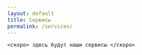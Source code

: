 ```yaml
---
layout: default
title: Сервисы
permalink: /services/
---
```

```
<скоро> здесь будут наши сервисы </скоро>
```
